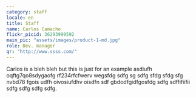 ```yaml
---
category: staff
locale: en
title: Staff
name: Carlos Camacho
flickr_picid: 36293999592
main_pic: "assets/images/product-1-md.jpg"
role: Dev. manager
qr: "http://www.ssss.com/"
---
```


Carlos is a bleh bleh but this is
just for an example asdiufh oqftg7qo8sdygaofg
rf234rfcfwerv wegsfdg sdfg sg sdfg sfdg sfdg sfg
nvbd78 fgois udfh oivosiufdhv oisdfn
sdf gbdodfgidfgosfdg sdfg sdffifiifii sdfg sdfg
sdfg sdfg.

